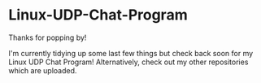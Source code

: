 # Linux-UDP-Chat-Program

Thanks for popping by!

I'm currently tidying up some last few things but check back soon for my Linux UDP Chat Program! Alternatively, check out my other repositories which are uploaded.
